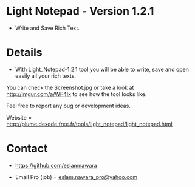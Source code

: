 # Light Notepad - Version 1.2.1

- Write and Save Rich Text.

# Details

- With Light_Notepad-1.2.1 tool you will be able to write, save and open easily all your rich texts.

You can check the Screenshot.jpg or take a look at http://imgur.com/a/WF4Ix to see how the tool looks like.

Feel free to report any bug or development ideas.

Website = http://plume.dexode.free.fr/tools/light_notepad/light_notepad.html

# Contact

- https://github.com/eslamnawara

- Email Pro (job) = eslam.nawara_pro@yahoo.com
